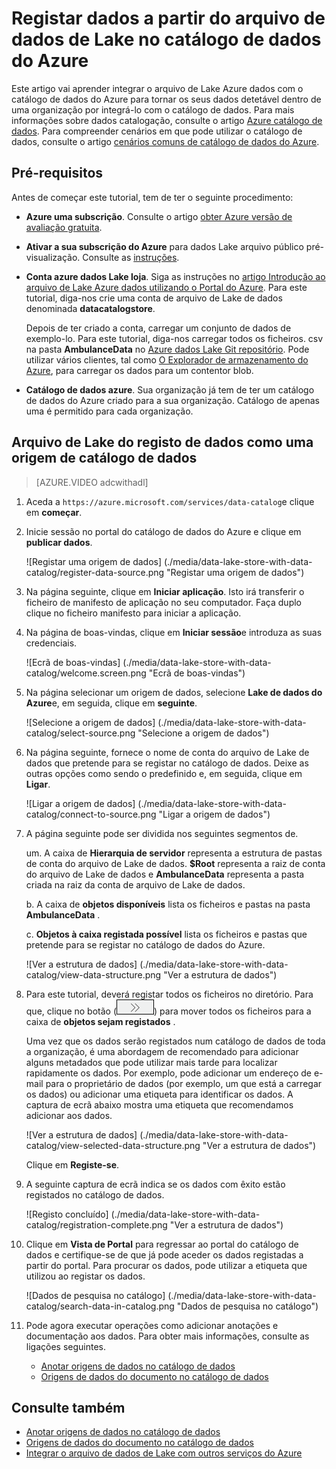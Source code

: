 <properties
   pageTitle="Registar dados a partir do arquivo de dados de Lake no catálogo de dados do Azure | Microsoft Azure"
   description="Registar dados a partir do arquivo de dados de Lake no catálogo de dados do Azure"
   services="data-lake-store,data-catalog" 
   documentationCenter=""
   authors="nitinme"
   manager="jhubbard"
   editor="cgronlun"/>

<tags
   ms.service="data-lake-store"
   ms.devlang="na"
   ms.topic="article"
   ms.tgt_pltfrm="na"
   ms.workload="big-data"
   ms.date="10/28/2016"
   ms.author="nitinme"/>

# <a name="register-data-from-data-lake-store-in-azure-data-catalog"></a>Registar dados a partir do arquivo de dados de Lake no catálogo de dados do Azure

Este artigo vai aprender integrar o arquivo de Lake Azure dados com o catálogo de dados do Azure para tornar os seus dados detetável dentro de uma organização por integrá-lo com o catálogo de dados. Para mais informações sobre dados catalogação, consulte o artigo [Azure catálogo de dados](../data-catalog/data-catalog-what-is-data-catalog.md). Para compreender cenários em que pode utilizar o catálogo de dados, consulte o artigo [cenários comuns de catálogo de dados do Azure](../data-catalog/data-catalog-common-scenarios.md).

## <a name="prerequisites"></a>Pré-requisitos

Antes de começar este tutorial, tem de ter o seguinte procedimento:

- **Azure uma subscrição**. Consulte o artigo [obter Azure versão de avaliação gratuita](https://azure.microsoft.com/pricing/free-trial/).

- **Ativar a sua subscrição do Azure** para dados Lake arquivo público pré-visualização. Consulte as [instruções](data-lake-store-get-started-portal.md#signup).

- **Conta azure dados Lake loja**. Siga as instruções no [artigo Introdução ao arquivo de Lake Azure dados utilizando o Portal do Azure](data-lake-store-get-started-portal.md). Para este tutorial, diga-nos crie uma conta de arquivo de Lake de dados denominada **datacatalogstore**. 

    Depois de ter criado a conta, carregar um conjunto de dados de exemplo-lo. Para este tutorial, diga-nos carregar todos os ficheiros. csv na pasta **AmbulanceData** no [Azure dados Lake Git repositório](https://github.com/Azure/usql/tree/master/Examples/Samples/Data/AmbulanceData/). Pode utilizar vários clientes, tal como [O Explorador de armazenamento do Azure](http://storageexplorer.com/), para carregar os dados para um contentor blob.

- **Catálogo de dados azure**. Sua organização já tem de ter um catálogo de dados do Azure criado para a sua organização. Catálogo de apenas uma é permitido para cada organização.

## <a name="register-data-lake-store-as-a-source-for-data-catalog"></a>Arquivo de Lake do registo de dados como uma origem de catálogo de dados

>[AZURE.VIDEO adcwithadl] 

1. Aceda a `https://azure.microsoft.com/services/data-catalog`e clique em **começar**.

2. Inicie sessão no portal do catálogo de dados do Azure e clique em **publicar dados**.

    ![Registar uma origem de dados] (./media/data-lake-store-with-data-catalog/register-data-source.png "Registar uma origem de dados")

3. Na página seguinte, clique em **Iniciar aplicação**. Isto irá transferir o ficheiro de manifesto de aplicação no seu computador. Faça duplo clique no ficheiro manifesto para iniciar a aplicação.

4. Na página de boas-vindas, clique em **Iniciar sessão**e introduza as suas credenciais.

    ![Ecrã de boas-vindas] (./media/data-lake-store-with-data-catalog/welcome.screen.png "Ecrã de boas-vindas")

5. Na página selecionar um origem de dados, selecione **Lake de dados do Azure**e, em seguida, clique em **seguinte**.

    ![Selecione a origem de dados] (./media/data-lake-store-with-data-catalog/select-source.png "Selecione a origem de dados")

6. Na página seguinte, fornece o nome de conta do arquivo de Lake de dados que pretende para se registar no catálogo de dados. Deixe as outras opções como sendo o predefinido e, em seguida, clique em **Ligar**.

    ![Ligar a origem de dados] (./media/data-lake-store-with-data-catalog/connect-to-source.png "Ligar a origem de dados")

7. A página seguinte pode ser dividida nos seguintes segmentos de.

    um. A caixa de **Hierarquia de servidor** representa a estrutura de pastas de conta do arquivo de Lake de dados. **$Root** representa a raiz de conta do arquivo de Lake de dados e **AmbulanceData** representa a pasta criada na raiz da conta de arquivo de Lake de dados.

    b. A caixa de **objetos disponíveis** lista os ficheiros e pastas na pasta **AmbulanceData** .

    c. **Objetos à caixa registada possível** lista os ficheiros e pastas que pretende para se registar no catálogo de dados do Azure.

    ![Ver a estrutura de dados] (./media/data-lake-store-with-data-catalog/view-data-structure.png "Ver a estrutura de dados")

8. Para este tutorial, deverá registar todos os ficheiros no diretório. Para que, clique no botão (![Mover objetos](./media/data-lake-store-with-data-catalog/move-objects.png "Mover objetos")) para mover todos os ficheiros para a caixa de **objetos sejam registados** . 

    Uma vez que os dados serão registados num catálogo de dados de toda a organização, é uma abordagem de recomendado para adicionar alguns metadados que pode utilizar mais tarde para localizar rapidamente os dados. Por exemplo, pode adicionar um endereço de e-mail para o proprietário de dados (por exemplo, um que está a carregar os dados) ou adicionar uma etiqueta para identificar os dados. A captura de ecrã abaixo mostra uma etiqueta que recomendamos adicionar aos dados.

    ![Ver a estrutura de dados] (./media/data-lake-store-with-data-catalog/view-selected-data-structure.png "Ver a estrutura de dados")

    Clique em **Registe-se**.

8. A seguinte captura de ecrã indica se os dados com êxito estão registados no catálogo de dados.

    ![Registo concluído] (./media/data-lake-store-with-data-catalog/registration-complete.png "Ver a estrutura de dados")

9. Clique em **Vista de Portal** para regressar ao portal do catálogo de dados e certifique-se de que já pode aceder os dados registadas a partir do portal. Para procurar os dados, pode utilizar a etiqueta que utilizou ao registar os dados.

    ![Dados de pesquisa no catálogo] (./media/data-lake-store-with-data-catalog/search-data-in-catalog.png "Dados de pesquisa no catálogo")

10. Pode agora executar operações como adicionar anotações e documentação aos dados. Para obter mais informações, consulte as ligações seguintes.
    * [Anotar origens de dados no catálogo de dados](../data-catalog/data-catalog-how-to-annotate.md)
    * [Origens de dados do documento no catálogo de dados](../data-catalog/data-catalog-how-to-documentation.md)

## <a name="see-also"></a>Consulte também

* [Anotar origens de dados no catálogo de dados](../data-catalog/data-catalog-how-to-annotate.md)
* [Origens de dados do documento no catálogo de dados](../data-catalog/data-catalog-how-to-documentation.md)
* [Integrar o arquivo de dados de Lake com outros serviços do Azure](data-lake-store-integrate-with-other-services.md)
